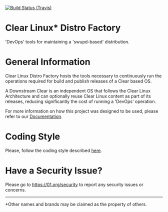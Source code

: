 [![Build Status (Travis)](https://api.travis-ci.org/clearlinux/clr-distro-factory.svg?branch=master)](https://travis-ci.org/clearlinux/clr-distro-factory)

# Clear Linux* Distro Factory
'DevOps' tools for maintaining a 'swupd-based' distribution.

# General Information
Clear Linux Distro Factory hosts the tools necessary to continuously run the
operations required for build and publish releases of a Clear based OS.

A Downstream Clear is an independent OS that follows the Clear Linux Architecture
and can optionally reuse Clear Linux content as part of its releases, reducing
significantly the cost of running a 'DevOps' operation.

For more information on how this project was designed to be used, please refer
to our [Documentation](https://github.com/clearlinux/clr-distro-factory/wiki).

# Coding Style
Please, follow the coding style described [here](https://github.com/clearlinux/clr-distro-factory/wiki/Shell-Code-Style-and-Considerations).

 # Have a Security Issue?
 Please go to https://01.org/security to report any security issues or concerns.

---
*Other names and brands may be claimed as the property of others.
